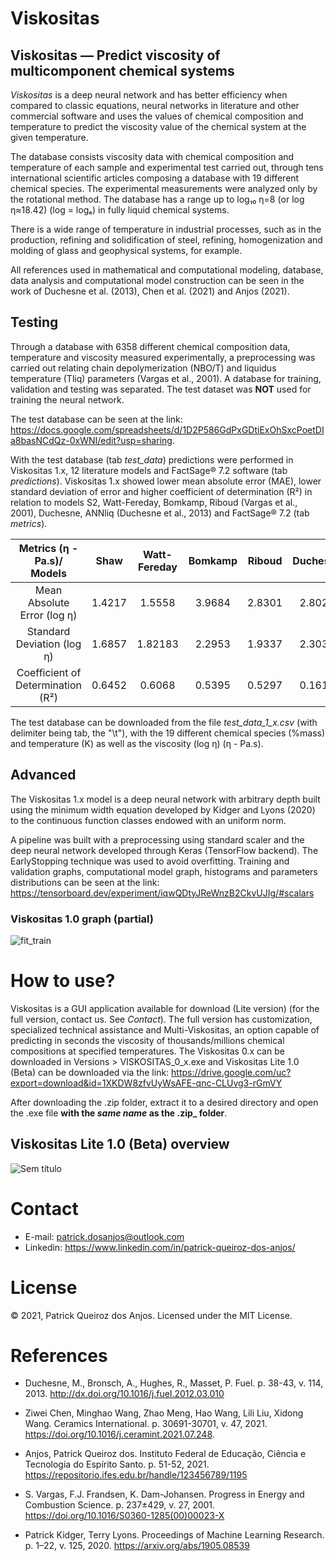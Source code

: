 # Viskositas

## Viskositas  — Predict viscosity of multicomponent chemical systems

_Viskositas_ is a deep neural network and has better efficiency when compared to classic equations, neural networks in literature and other commercial software and uses the values of chemical composition and temperature to predict the viscosity value of the chemical system at the given temperature.

The database consists viscosity data with chemical composition and temperature of each sample and experimental test carried out, through tens international scientific articles composing a database with 19 different chemical species. The experimental measurements were analyzed only by the rotational method. The database has a range up to log₁₀ η=8 (or log η≈18.42) (log = logₑ) in fully liquid chemical systems.

There is a wide range of temperature in industrial processes, such as in the production, refining and solidification of steel, refining, homogenization and molding of glass and geophysical systems, for example.

All references used in mathematical and computational modeling, database, data analysis and computational model construction can be seen in the work of Duchesne et al. (2013), Chen et al. (2021) and Anjos (2021).

## Testing

Through a database with 6358 different chemical composition data, temperature and viscosity measured experimentally, a preprocessing was carried out relating chain depolymerization (NBO/T) and liquidus temperature (Tliq) parameters (Vargas et al., 2001). A database for training, validation and testing was separated. The test dataset was **NOT** used for training the neural network.

The test database can be seen at the link:
https://docs.google.com/spreadsheets/d/1D2P586GdPxGDtiExOhSxcPoetDIa8basNCdQz-0xWNI/edit?usp=sharing.

With the test database (tab _test_data_) predictions were performed in Viskositas 1.x, 12 literature models and FactSage® 7.2 software (tab _predictions_). Viskositas 1.x showed lower mean absolute error (MAE), lower standard deviation of error and higher coefficient of determination (R²) in relation to models S2, Watt-Fereday, Bomkamp, Riboud (Vargas et al., 2001), Duchesne, ANNliq (Duchesne et al., 2013) and FactSage® 7.2 (tab _metrics_).

| Metrics (η - Pa.s)/ Models | Shaw | Watt-Fereday | Bomkamp | Riboud | Duchesne | ANNliq	| **Viskositas 1.0** | FactSage® 7.2 |
| :---: | :---: | :---: | :---: | :---: | :---: | :---:	| :---: | :---: |
|  Mean Absolute Error (log η) | 1.4217 | 1.5558 | 3.9684 | 2.8301 | 2.8027 | 11.6147 | **0.2309** | 0.8112 |
| Standard Deviation (log η) | 1.6857 | 1.82183 | 2.2953 | 1.9337 | 2.3038 | 4.8249 | **0.5446** | 1.3348 |
| Coefficient of Determination (R²) | 0.6452 | 0.6068 | 0.5395 | 0.5297 | 0.1611 | 0.1419 | **0.9864** | 0.8212 |

The test database can be downloaded from the file _test_data_1_x.csv_ (with delimiter being tab, the "\t"), with the 19 different chemical species (%mass) and temperature (K) as well as the viscosity (log η) (η - Pa.s).

## Advanced

The Viskositas 1.x model is a deep neural network with arbitrary depth built using the minimum width equation developed by Kidger and Lyons (2020) to the continuous function classes endowed with an uniform norm.

A pipeline was built with a preprocessing using standard scaler and the deep neural network developed through Keras (TensorFlow backend). The EarlyStopping technique was used to avoid overfitting. Training and validation graphs, computational model graph, histograms and parameters distributions can be seen at the link: https://tensorboard.dev/experiment/iqwQDtyJReWnzB2CkvUJIg/#scalars

### Viskositas 1.0 graph (partial)

![fit_train](https://user-images.githubusercontent.com/72185214/147387873-33cee9a4-0a00-49f6-8883-0812c03ccfd8.png)

# How to use?

Viskositas is a GUI application available for download (Lite version) (for the full version, contact us. See _Contact_). The full version has customization, specialized technical assistance and Multi-Viskositas, an option capable of predicting in seconds the viscosity of thousands/millions chemical compositions at specified temperatures. The Viskositas 0.x can be downloaded in Versions > VISKOSITAS_0_x.exe and Viskositas Lite 1.0 (Beta) can be downloaded via the link: https://drive.google.com/uc?export=download&id=1XKDW8zfvUyWsAFE-qnc-CLUvg3-rGmVY

After downloading the .zip folder, extract it to a desired directory and open the .exe file **with the _same name_ as the .zip_ folder**. 

## Viskositas Lite 1.0 (Beta) overview

![Sem título](https://user-images.githubusercontent.com/72185214/147371998-49028e66-c88d-4ee4-9a51-0e00a0c93fcc.png)

# Contact

- E-mail: patrick.dosanjos@outlook.com
- Linkedin: https://www.linkedin.com/in/patrick-queiroz-dos-anjos/

# License

© 2021, Patrick Queiroz dos Anjos. Licensed under the MIT License.

# References

- Duchesne, M., Bronsch, A., Hughes, R., Masset, P. Fuel. p. 38-43, v. 114, 2013. http://dx.doi.org/10.1016/j.fuel.2012.03.010

- Ziwei Chen, Minghao Wang, Zhao Meng, Hao Wang, Lili Liu, Xidong Wang. Ceramics International. p. 30691-30701, v. 47, 2021. https://doi.org/10.1016/j.ceramint.2021.07.248.

- Anjos, Patrick Queiroz dos. Instituto Federal de Educação, Ciência e Tecnologia do Espírito Santo. p. 51-52, 2021. https://repositorio.ifes.edu.br/handle/123456789/1195

- S. Vargas, F.J. Frandsen, K. Dam-Johansen. Progress in Energy and Combustion Science. p. 237±429, v. 27, 2001. https://doi.org/10.1016/S0360-1285(00)00023-X

- Patrick Kidger, Terry Lyons. Proceedings of Machine Learning Research. p. 1–22, v. 125, 2020. https://arxiv.org/abs/1905.08539
